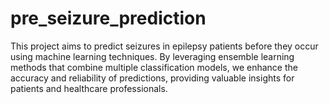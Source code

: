 # pre_seizure_prediction
This project aims to predict seizures in epilepsy patients before they occur using machine learning techniques. By leveraging ensemble learning methods that combine multiple classification models, we enhance the accuracy and reliability of predictions, providing valuable insights for patients and healthcare professionals.
